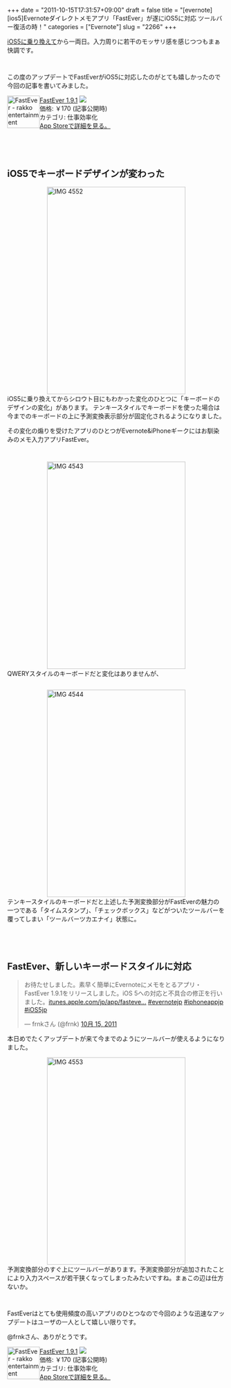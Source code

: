 +++
date = "2011-10-15T17:31:57+09:00"
draft = false
title = "[evernote][ios5]Evernoteダイレクトメモアプリ「FastEver」が遂にiOS5に対応 ツールバー復活の時！"
categories = ["Evernote"]
slug = "2266"
+++

<a href="http://knk-n.com/2011/10/14/ios5-update_matome/" target="_blank">iOS5に乗り換えて</a>から一両日。入力周りに若干のモッサリ感を感じつつもまぁ快調です。
<p style="margin-top: 3em;">

この度のアップデートでFastEverがiOS5に対応したのがとても嬉しかったので今回の記事を書いてみました。<!--more--><p style="margin-top: 1em;">
<div class="amz-etr-under"><div class="amz-left" style="float:left;"><div class="amz-image"><a href="http://click.linksynergy.com/fs-bin/click?id=48HB7K3zmMg&subid=0&offerid=94348.1&type=10&tmpid=3910&RD_PARM1=http%3A%2F%2Fitunes.apple.com%2Fjp%2Fapp%2Ffastever%2Fid364580273%3Fmt%3D8%2526uo%3D4" target="new"><img width="75" height="75" class="appsImg" src="http://a4.mzstatic.com/us/r1000/082/Purple/d5/30/30/mzl.cohgverh.png" alt="FastEver - rakko entertainment"></a></div></div><div class="amz-right"><div class="amz-title"><a href="http://click.linksynergy.com/fs-bin/click?id=48HB7K3zmMg&subid=0&offerid=94348.1&type=10&tmpid=3910&RD_PARM1=http%3A%2F%2Fitunes.apple.com%2Fjp%2Fapp%2Ffastever%2Fid364580273%3Fmt%3D8%2526uo%3D4" target="new">FastEver 1.9.1</a> <a href="http://click.linksynergy.com/fs-bin/click?id=48HB7K3zmMg&subid=0&offerid=94348.1&type=10&tmpid=3910&RD_PARM1=http%3A%2F%2Fitunes.apple.com%2Fjp%2Fapp%2Ffastever%2Fid364580273%3Fmt%3D8%2526uo%3D4" target="itunes_store"><img src="http://ax.phobos.apple.com.edgesuite.net/ja_jp/images/web/linkmaker/badge_appstore-sm.gif" style="border: 0;"></a></div><div class="amz-detail">価格: &#65509;170 (記事公開時)<br>カテゴリ: 仕事効率化<br><a href="http://click.linksynergy.com/fs-bin/click?id=48HB7K3zmMg&subid=0&offerid=94348.1&type=10&tmpid=3910&RD_PARM1=http%3A%2F%2Fitunes.apple.com%2Fjp%2Fapp%2Ffastever%2Fid364580273%3Fmt%3D8%2526uo%3D4" target="new">App Storeで詳細を見る。</a></div></div></div>
<img border="0" width="1" height="1" src="http://ad.linksynergy.com/fs-bin/show?id=Dk8JKvDVYwE&bids=186984.200232&type=3&subid=0">

<p style="margin-top: 6em;">

<h2>iOS5でキーボードデザインが変わった</h2>
<img style="display:block; margin-left:auto; margin-right:auto;" src="http://knk-n.com/wp-content/uploads/2011/10/IMG_4552.png" alt="IMG 4552" title="IMG_4552.PNG" border="0" width="320" height="480" />
iOS5に乗り換えてからシロウト目にもわかった変化のひとつに「キーボードのデザインの変化」があります。
テンキースタイルでキーボードを使った場合は今までのキーボードの上に予測変換表示部分が固定化されるようになりました。<p style="margin-top: 1em;">
その変化の煽りを受けたアプリのひとつがEvernote&iPhoneギークにはお馴染みのメモ入力アプリFastEver。
<p style="margin-top: 3em;">
<img style="display:block; margin-left:auto; margin-right:auto;" src="http://knk-n.com/wp-content/uploads/2011/10/IMG_4543.png" alt="IMG 4543" title="IMG_4543.PNG" border="0" width="320" height="480" />
QWERYスタイルのキーボードだと変化はありませんが、
<p style="margin-top: 2em;">
<img style="display:block; margin-left:auto; margin-right:auto;" src="http://knk-n.com/wp-content/uploads/2011/10/IMG_4544.png" alt="IMG 4544" title="IMG_4544.PNG" border="0" width="320" height="480" />
テンキースタイルのキーボードだと上述した予測変換部分がFastEverの魅力の一つである「タイムスタンプ」、「チェックボックス」などがついたツールバーを覆ってしまい「ツールバーツカエナイ」状態に。
<p style="margin-top: 6em;">
<h2>FastEver、新しいキーボードスタイルに対応</h2>

<blockquote class="twitter-tweet" lang="ja"><p>お待たせしました。素早く簡単にEvernoteにメモをとるアプリ・FastEver 1.9.1をリリースしました。iOS 5への対応と不具合の修正を行いました。<a href="http://t.co/8mRCbAAr" title="http://itunes.apple.com/jp/app/fastever-quickly-create-evernote/id364580273?mt=8">itunes.apple.com/jp/app/fasteve…</a> <a href="https://twitter.com/search/%2523evernotejp">#evernotejp</a> <a href="https://twitter.com/search/%2523iphoneappjp">#iphoneappjp</a> <a href="https://twitter.com/search/%2523iOS5jp">#iOS5jp</a></p>&mdash; frnkさん (@frnk) <a href="https://twitter.com/frnk/status/125034812267429888" data-datetime="2011-10-15T02:26:36+00:00">10月 15, 2011</a></blockquote>

本日めでたくアップデートが来て今までのようにツールバーが使えるようになりました。
<p style="margin-top: 1em;">
<img style="display:block; margin-left:auto; margin-right:auto;" src="http://knk-n.com/wp-content/uploads/2011/10/IMG_4553.png" alt="IMG 4553" title="IMG_4553.PNG" border="0" width="320" height="480" />
予測変換部分のすぐ上にツールバーがあります。予測変換部分が追加されたことにより入力スペースが若干狭くなってしまったみたいですね。まぁこの辺は仕方ないか。
<p style="margin-top: 3em;">
FastEverはとても使用頻度の高いアプリのひとつなので今回のような迅速なアップデートはユーザの一人として嬉しい限りです。<p style="margin-top: 1em;">
@frnkさん、ありがとうです。
<p style="margin-top: 1em;">
<div class="amz-etr-under"><div class="amz-left" style="float:left;"><div class="amz-image"><a href="http://click.linksynergy.com/fs-bin/click?id=48HB7K3zmMg&subid=0&offerid=94348.1&type=10&tmpid=3910&RD_PARM1=http%3A%2F%2Fitunes.apple.com%2Fjp%2Fapp%2Ffastever%2Fid364580273%3Fmt%3D8%2526uo%3D4" target="new"><img width="75" height="75" class="appsImg" src="http://a4.mzstatic.com/us/r1000/082/Purple/d5/30/30/mzl.cohgverh.png" alt="FastEver - rakko entertainment"></a></div></div><div class="amz-right"><div class="amz-title"><a href="http://click.linksynergy.com/fs-bin/click?id=48HB7K3zmMg&subid=0&offerid=94348.1&type=10&tmpid=3910&RD_PARM1=http%3A%2F%2Fitunes.apple.com%2Fjp%2Fapp%2Ffastever%2Fid364580273%3Fmt%3D8%2526uo%3D4" target="new">FastEver 1.9.1</a> <a href="http://click.linksynergy.com/fs-bin/click?id=48HB7K3zmMg&subid=0&offerid=94348.1&type=10&tmpid=3910&RD_PARM1=http%3A%2F%2Fitunes.apple.com%2Fjp%2Fapp%2Ffastever%2Fid364580273%3Fmt%3D8%2526uo%3D4" target="itunes_store"><img src="http://ax.phobos.apple.com.edgesuite.net/ja_jp/images/web/linkmaker/badge_appstore-sm.gif" style="border: 0;"></a></div><div class="amz-detail">価格: &#65509;170 (記事公開時)<br>カテゴリ: 仕事効率化<br><a href="http://click.linksynergy.com/fs-bin/click?id=48HB7K3zmMg&subid=0&offerid=94348.1&type=10&tmpid=3910&RD_PARM1=http%3A%2F%2Fitunes.apple.com%2Fjp%2Fapp%2Ffastever%2Fid364580273%3Fmt%3D8%2526uo%3D4" target="new">App Storeで詳細を見る。</a></div></div></div>
<img border="0" width="1" height="1" src="http://ad.linksynergy.com/fs-bin/show?id=Dk8JKvDVYwE&bids=186984.200232&type=3&subid=0">
